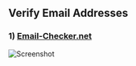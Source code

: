 ## **Verify Email Addresses**

### 1) [Email-Checker.net](https://email-checker.net/)

![Screenshot](/SecurityTools/Assets/email_checker.png)
